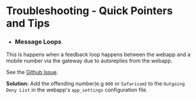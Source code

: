# Troubleshooting - Quick Pointers and Tips

* ### Message Loops

This is happens when a feedback loop happens between the webapp and a mobile number via the gateway due to autoreplies from the webapp.

See the [Github Issue](https://github.com/medic/medic-webapp/issues/750#issuecomment-146254467).

**Solution:** Add the offending number(e.g `800` or `Safaricom`) to the `Outgoing Deny List` in the webapp's `app_settings` configuration file.

